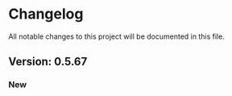 # Changelog

All notable changes to this project will be documented in this file.

## Version: 0.5.67

### New



